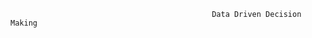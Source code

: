                                                  Data Driven Decision Making
                                                

